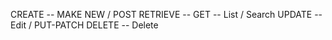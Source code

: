 CREATE -- MAKE NEW / POST
RETRIEVE -- GET -- List / Search
UPDATE -- Edit / PUT-PATCH
DELETE -- Delete
